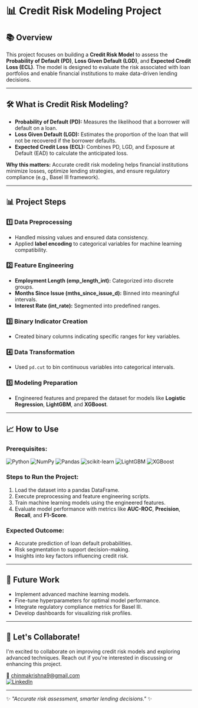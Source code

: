 # 📊 **Credit Risk Modeling Project**

## 📚 **Overview**
This project focuses on building a **Credit Risk Model** to assess the **Probability of Default (PD)**, **Loss Given Default (LGD)**, and **Expected Credit Loss (ECL)**. The model is designed to evaluate the risk associated with loan portfolios and enable financial institutions to make data-driven lending decisions.

---

## 🛠️ **What is Credit Risk Modeling?**
- **Probability of Default (PD):** Measures the likelihood that a borrower will default on a loan.
- **Loss Given Default (LGD):** Estimates the proportion of the loan that will not be recovered if the borrower defaults.
- **Expected Credit Loss (ECL):** Combines PD, LGD, and Exposure at Default (EAD) to calculate the anticipated loss.

**Why this matters:** Accurate credit risk modeling helps financial institutions minimize losses, optimize lending strategies, and ensure regulatory compliance (e.g., Basel III framework).

---

## 📊 **Project Steps**

### 1️⃣ **Data Preprocessing**
- Handled missing values and ensured data consistency.
- Applied **label encoding** to categorical variables for machine learning compatibility.

### 2️⃣ **Feature Engineering**
- **Employment Length (emp_length_int):** Categorized into discrete groups.
- **Months Since Issue (mths_since_issue_d):** Binned into meaningful intervals.
- **Interest Rate (int_rate):** Segmented into predefined ranges.


### 3️⃣ **Binary Indicator Creation**
- Created binary columns indicating specific ranges for key variables.

### 4️⃣ **Data Transformation**
- Used `pd.cut` to bin continuous variables into categorical intervals.

### 5️⃣ **Modeling Preparation**
- Engineered features and prepared the dataset for models like **Logistic Regression**, **LightGBM**, and **XGBoost**.

---

## 📈 **How to Use**

### **Prerequisites:**
![Python](https://img.shields.io/badge/python-3670A0?style=for-the-badge&logo=python&logoColor=ffdd54)  ![NumPy](https://img.shields.io/badge/numpy-%23013243.svg?style=for-the-badge&logo=numpy&logoColor=white)  ![Pandas](https://img.shields.io/badge/pandas-%23150458.svg?style=for-the-badge&logo=pandas&logoColor=white)  ![scikit-learn](https://img.shields.io/badge/scikit--learn-%23F7931E.svg?style=for-the-badge&logo=scikit-learn&logoColor=white)  ![LightGBM](https://img.shields.io/badge/LightGBM-%23FF9900.svg?style=for-the-badge&logo=lightgbm&logoColor=white)  ![XGBoost](https://img.shields.io/badge/XGBoost-%23EE4C2C.svg?style=for-the-badge&logo=xgboost&logoColor=white)

### **Steps to Run the Project:**
1. Load the dataset into a pandas DataFrame.
2. Execute preprocessing and feature engineering scripts.
3. Train machine learning models using the engineered features.
4. Evaluate model performance with metrics like **AUC-ROC**, **Precision**, **Recall**, and **F1-Score**.

### **Expected Outcome:**
- Accurate prediction of loan default probabilities.
- Risk segmentation to support decision-making.
- Insights into key factors influencing credit risk.

---

## 🚀 **Future Work**
- Implement advanced machine learning models.
- Fine-tune hyperparameters for optimal model performance.
- Integrate regulatory compliance metrics for Basel III.
- Develop dashboards for visualizing risk profiles.


---

## 🤝 **Let's Collaborate!**
I'm excited to collaborate on improving credit risk models and exploring advanced techniques. Reach out if you're interested in discussing or enhancing this project.

📧 [chinmakrishna9@gmail.com](mailto:chinmakrishna9@gmail.com)  
[![LinkedIn](https://img.shields.io/badge/LinkedIn-%230077B5.svg?logo=linkedin&logoColor=white)](https://www.linkedin.com/in/chinmaykrishna1)

---

✨ *"Accurate risk assessment, smarter lending decisions."* ✨
